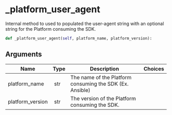 # _platform_user_agent

Internal method to used to populated the user-agent string with an optional string for the Platform consuming the SDK.

```py
def _platform_user_agent(self, platform_name, platform_version):
```

## Arguments

| Name        | Type | Description                                                                 | Choices |
|-------------|------|-----------------------------------------------------------------------------|---------|
| platform_name  | str | The name of the Platform consuming the SDK (Ex. Ansible) |  |
| platform_version  | str | The version of the Platform consuming the SDK. |  |





